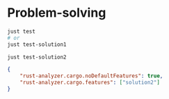 # Problem-solving

```sh
just test
# or
just test-solution1
```

```sh
just test-solution2
```

```json
{
	"rust-analyzer.cargo.noDefaultFeatures": true,
	"rust-analyzer.cargo.features": ["solution2"]
}
```
